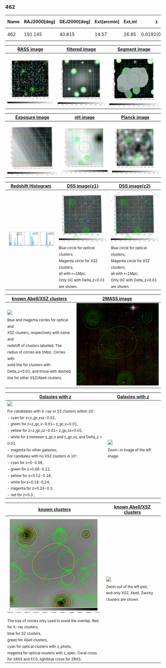 <div STYLE="page-break-after: always;"></div>

### 462

|Name|RAJ2000[deg]|DEJ2000[deg] |Ext[arcmin]| Ext,ml | z | z_src| C|GC(XSZ,Delta_z<0.01)| GC(OPT,Delta_z<0.01)|GC| R_sig[arcmin] | R500[arcmin] | R500[Mpc]| CRsig[c/s] | CR500[c/s] |L500[1E44 erg/s]|F500[1E-12 erg/s/cm^2]| M500[1E14 Msun]|Tx[keV]|Cnt_sig|Beta|Rc[arcmin]|Comment|Alias|
|---|---|---|---|---|---|------|---|--------|---------|----------|---|---|---|---|---|---|---|---|---|---|---|---|---|---|
|462| 191.145| 40.815| 14.57| 26.85| 0.0192(0.005)| z2, z_opt| S| -| N| N, W| 26.181| 18.830| 0.440| 0.187(0.052)| 0.178(0.050)| 0.021(0.010)| 2.490(1.187)| 0.25(0.06)| 0.91(0.14)| 126.5| 0.602(-0.081+0.202)| 15.036(-3.453+5.893)| -| t528|

|[RASS image](../image/462/462_img.pdf)|[filtered image](../image/462/462_fil.pdf)|[Segment image](../image/462/462_seg.pdf)|
|-------------------|--------------------|-------------------|
| <img src="../image/462/462_img.png" width="300">  | <img src="../image/462/462_fil.png" width="300">   | <img src="../image/462/462_seg.png" width="300">  |

|[Exposure image](../image/462/462_mex.pdf)| [nH image](../image/462/462_nh.pdf)| [Planck image](../image/462/462_p.pdf)|
|-------------------|--------------------|-------------------|
|<img src="../image/462/462_mex.png" width="300">   | <img src="../image/462/462_nh.png" width="300">    | <img src="../image/462/462_p.png" width="300"> |

|[Redshift Histogram](../image/462/462_zg.pdf) | [DSS image(z1)](../image/462/462_dss_z1.pdf)      |  [DSS image(z2)](../image/462/462_dss_z2.pdf)    |
|-------------------|--------------------|-------------------|
|<img src="../image/462/462_zg.png" width="300"> |<img src="../image/462/462_dss_z1.png" width="300"> <sub><br>Blue circle for optical clusters; <br>Magenta circle for XSZ clusters; <br>all with r=1Mpc; <br>Only GC with Delta_z<0.01 are shown. </sub>| <img src="../image/462/462_dss_z2.png" width="300"><sub><br>Blue circle for optical clusters; <br>Magenta circle for XSZ clusters; <br>all with r=1Mpc; <br>Only GC with Delta_z<0.01 are shown. </sub> |

|[known Abell/XSZ clusters](../image/462/462_m.pdf) | [2MASS image](../image/462/462_2mass.pdf)      |
|-------------------|-------------------|
|<img src=../image/462/462_m.png width="300"> <br><sub>Blue and magenta circles for optical and <br>XSZ clusters, respectively with name and <br>redshift of clusters labelled. The <br>radius of circles are 1Mpc. Circles with <br>solid line for clusters with <br>Delta_z<0.01, and those with dashed <br>line for other XSZ/Abell clusters.        </sub>|<img src="../image/462/462_2mass.png" width="300">  |

|[Galaxies with z](../image/462/462_opt_ned.pdf) |[Galaxies with z](../image/462/462_opt_ned_zoom.pdf) |
|-------------------|-------------------|
| <img src=../image/462/462_opt_ned.png width="300"> <br><sub> For candidates with X-ray or SZ clusters within 10': <br> - cyan for z<z_gc,xsz-0.01, <br> - green for z=z_gc,x-0.01~ z_gc,x+0.01, <br> - yellow for z=z_gc,sz-0.01~ z_gc,sz+0.01, <br> - white for z between z_gc,x and z_gc,sz, and Delta_z > 0.01, <br> - magenta for other galaxies; <br>For candiates with no XSZ clusters in 10': <br> - cyan for z=0-0.06, <br> - green for z=0.06-0.12, <br> - yellow for z=0.12-0.18, <br> - white for z=0.18-0.24, <br> - magenta for z=0.24-0.3, <br> - red for z>0.3 ;  </sub>|<img src=../image/462/462_opt_ned_zoom.png width="300">  <br><sub> Zoom-in image of the left image</sub>|

|[known clusters](../image/462/462_gc.pdf) |[known Abell/XSZ clusters](../image/462/462_gc_large.pdf) |
|-------------------|-------------------|
| <img src=../image/462/462_gc.png width="300"> <br><sub> The size of circles only used to avoid the overlap. Red for X-ray clusters, <br> blue for SZ clusters, <br> green for Abell clusters, <br> cyan for optical clusters with z_photo, <br> magenta for optical clusters with z_spec. Coral cross for 1RXS and FCS, lightblue cross for 2RXS. </sub>|<img src=../image/462/462_gc_large.png width="300"> <br><sub> Zoom out of the left plot, <br> and only XSZ, Abell, Zwicky clusters are shown. </sub> |



